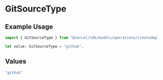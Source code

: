 # GitSourceType

## Example Usage

```typescript
import { GitSourceType } from "@vercel/sdk/models/operations/createdeployment.js";

let value: GitSourceType = "github";
```

## Values

```typescript
"github"
```